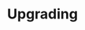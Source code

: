 ---
title: Upgrading
show_read_time: false
show_toc: false
canonical_url: 'https://docs.projectcalico.org/v3.9/upgrade/index'
---